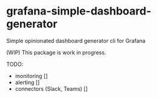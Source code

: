 # grafana-simple-dashboard-generator
Simple opinionated dashboard generator cli for Grafana

(WIP) This package is work in progress.

TODO:

- monitoring []
- alerting []
- connectors (Slack, Teams) []
